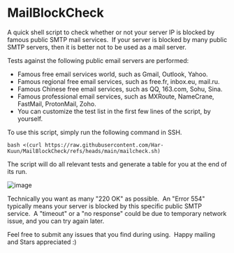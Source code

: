 # MailBlockCheck
A quick shell script to check whether or not your server IP is blocked by famous public SMTP mail services.&nbsp;
If your server is blocked by many public SMTP servers, then it is better not to be used as a mail server.

Tests against the following public email servers are performed:
* Famous free email services world, such as Gmail, Outlook, Yahoo.
* Famous regional free email services, such as free.fr, inbox.eu, mail.ru.
* Famous Chinese free email services, such as QQ, 163.com, Sohu, Sina.
* Famous professional email services, such as MXRoute, NameCrane, FastMail, ProtonMail, Zoho.
* You can customize the test list in the first few lines of the script, by yourself.

To use this script, simply run the following command in SSH.
```
bash <(curl https://raw.githubusercontent.com/Har-Kuun/MailBlockCheck/refs/heads/main/mailcheck.sh)
```
The script will do all relevant tests and generate a table for you at the end of its run.

![image](https://github.com/user-attachments/assets/9a518501-5337-463c-b823-87787b3a4401)

Technically you want as many "220 OK" as possible.&nbsp;&nbsp;An "Error 554" typically means your server is blocked by this specific public SMTP service.&nbsp;&nbsp;A "timeout" or a "no response" could be due to temporary network issue, and you can try again later.

Feel free to submit any issues that you find during using.&nbsp;&nbsp;Happy mailing and Stars appreciated :)
